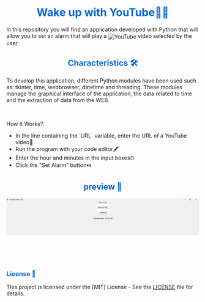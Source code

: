 <h1 align="center" style="color: #0366d6;">
   Wake up with YouTube🌅🎵
</h1>

<p>
  In this repository you will find an application developed with Python that will allow you to set an alarm that will play a <img src="https://svgshare.com/i/1BWG.svg" alt="YouTube" width="40" height="40" align="center"/> video selected by the user
</p>

<h2 align="center" style="color: #0366d6;">
   Characteristics 🛠️
</h2>

<p>To develop this application, different Python modules have been used such as: tkinter, time, webbrowser, datetime and threading. These modules manage the graphical interface of the application, the data related to time and the extraction of data from the WEB.</p>

<br>

<p>How It Works?:</p>
<ul>
  <li>In the line containing the `URL` variable, enter the URL of a YouTube video🎵</li>
  <li>Run the program with your code editor🖋️</li>
  <li>Enter the hour and minutes in the input boxes⏰</li>
  <li>Click the "Set Alarm" button⏯️</li>
</ul>

<h2 align="center" style="color: #0366d6;">
   preview 📸
</h2>

<img src="preview/Youtube alarm clock.png" alt="Banner"/>

<br><br><br>

<h3 style="color: #0366d6;">
   License 📜
</h3>

This project is licensed under the [MIT] License - See the [LICENSE](LICENSE) file for details.
